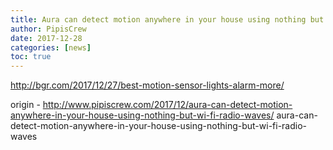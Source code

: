 ```yaml
---
title: Aura can detect motion anywhere in your house using nothing but Wi-Fi radio waves
author: PipisCrew
date: 2017-12-28
categories: [news]
toc: true
---
```


http://bgr.com/2017/12/27/best-motion-sensor-lights-alarm-more/

origin - http://www.pipiscrew.com/2017/12/aura-can-detect-motion-anywhere-in-your-house-using-nothing-but-wi-fi-radio-waves/ aura-can-detect-motion-anywhere-in-your-house-using-nothing-but-wi-fi-radio-waves